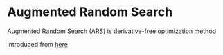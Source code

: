 # Augmented Random Search

Augmented Random Search (ARS) is derivative-free optimization method

introduced from [here](https://arxiv.org/abs/1803.07055)
